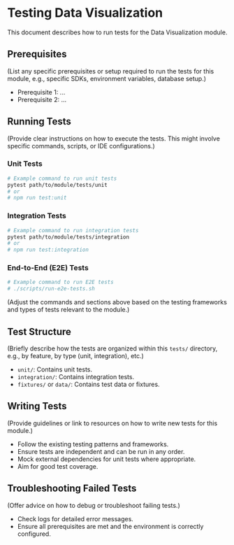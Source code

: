 # Testing Data Visualization

This document describes how to run tests for the Data Visualization module.

## Prerequisites

(List any specific prerequisites or setup required to run the tests for this module, e.g., specific SDKs, environment variables, database setup.)

- Prerequisite 1: ...
- Prerequisite 2: ...

## Running Tests

(Provide clear instructions on how to execute the tests. This might involve specific commands, scripts, or IDE configurations.)

### Unit Tests

```bash
# Example command to run unit tests
pytest path/to/module/tests/unit
# or
# npm run test:unit
```

### Integration Tests

```bash
# Example command to run integration tests
pytest path/to/module/tests/integration
# or
# npm run test:integration
```

### End-to-End (E2E) Tests

```bash
# Example command to run E2E tests
# ./scripts/run-e2e-tests.sh
```

(Adjust the commands and sections above based on the testing frameworks and types of tests relevant to the module.)

## Test Structure

(Briefly describe how the tests are organized within this `tests/` directory, e.g., by feature, by type (unit, integration), etc.)

- `unit/`: Contains unit tests.
- `integration/`: Contains integration tests.
- `fixtures/` or `data/`: Contains test data or fixtures.

## Writing Tests

(Provide guidelines or link to resources on how to write new tests for this module.)

- Follow the existing testing patterns and frameworks.
- Ensure tests are independent and can be run in any order.
- Mock external dependencies for unit tests where appropriate.
- Aim for good test coverage.

## Troubleshooting Failed Tests

(Offer advice on how to debug or troubleshoot failing tests.)

- Check logs for detailed error messages.
- Ensure all prerequisites are met and the environment is correctly configured. 